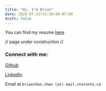 ```yaml
---
title: "Hi, I'm Brian"
date: 2020-07-31T15:39:08-07:00
draft: false
---
```


You can find my resume [here](../files/resume.pdf)


// page under construction //


###  Connect with me:

[Github](https://github.com/ihasdapie)

[LinkedIn](https://linkedin.com/in/brianchen28914)

Email at `brianchen.chen (at) mail.utoronto.ca`





